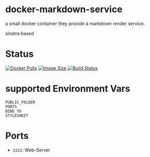 docker-markdown-service
=======================

a small docker container they provide a markdown render service.

sinatra based

# Status

[![Docker Pulls](https://img.shields.io/docker/pulls/bodsch/docker-markdown-service)][hub]
[![Image Size](https://images.microbadger.com/badges/image/bodsch/docker-markdown-service)][microbadger]
[![Build Status](https://travis-ci.org/bodsch/docker-markdown-service)][travis]

[hub]: https://hub.docker.com/r/bodsch/docker-markdown-service
[microbadger]: https://microbadger.com/images/bodsch/docker-markdown-service
[travis]: https://travis-ci.org/bodsch/docker-markdown-service

# supported Environment Vars

    PUBLIC_FOLDER
    PORTS
    BIND_TO
    STYLESHEET


# Ports

 - `2222`: Web-Server
